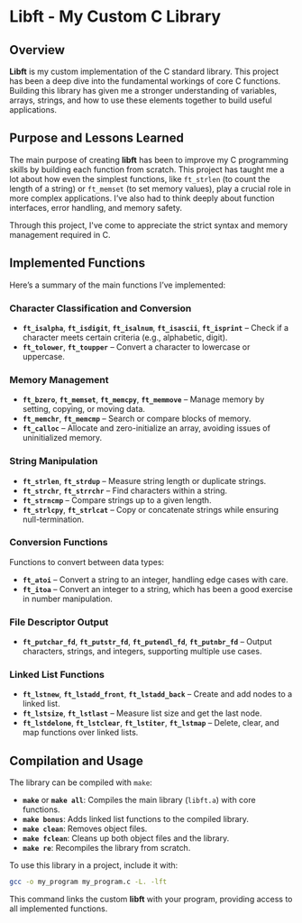 # Libft - My Custom C Library

## Overview

**Libft** is my custom implementation of the C standard library. This project has been a deep dive into the fundamental workings of core C functions. Building this library has given me a stronger understanding of variables, arrays, strings, and how to use these elements together to build useful applications.

## Purpose and Lessons Learned

The main purpose of creating **libft** has been to improve my C programming skills by building each function from scratch. This project has taught me a lot about how even the simplest functions, like `ft_strlen` (to count the length of a string) or `ft_memset` (to set memory values), play a crucial role in more complex applications. I’ve also had to think deeply about function interfaces, error handling, and memory safety.

Through this project, I've come to appreciate the strict syntax and memory management required in C.

## Implemented Functions

Here’s a summary of the main functions I’ve implemented:

### Character Classification and Conversion
- **`ft_isalpha`**, **`ft_isdigit`**, **`ft_isalnum`**, **`ft_isascii`**, **`ft_isprint`** – Check if a character meets certain criteria (e.g., alphabetic, digit).
- **`ft_tolower`**, **`ft_toupper`** – Convert a character to lowercase or uppercase.

### Memory Management
- **`ft_bzero`**, **`ft_memset`**, **`ft_memcpy`**, **`ft_memmove`** – Manage memory by setting, copying, or moving data.
- **`ft_memchr`**, **`ft_memcmp`** – Search or compare blocks of memory.
- **`ft_calloc`** – Allocate and zero-initialize an array, avoiding issues of uninitialized memory.

### String Manipulation
- **`ft_strlen`**, **`ft_strdup`** – Measure string length or duplicate strings.
- **`ft_strchr`**, **`ft_strrchr`** – Find characters within a string.
- **`ft_strncmp`** – Compare strings up to a given length.
- **`ft_strlcpy`**, **`ft_strlcat`** – Copy or concatenate strings while ensuring null-termination.

### Conversion Functions
Functions to convert between data types:
- **`ft_atoi`** – Convert a string to an integer, handling edge cases with care.
- **`ft_itoa`** – Convert an integer to a string, which has been a good exercise in number manipulation.

### File Descriptor Output
- **`ft_putchar_fd`**, **`ft_putstr_fd`**, **`ft_putendl_fd`**, **`ft_putnbr_fd`** – Output characters, strings, and integers, supporting multiple use cases.

### Linked List Functions
- **`ft_lstnew`**, **`ft_lstadd_front`**, **`ft_lstadd_back`** – Create and add nodes to a linked list.
- **`ft_lstsize`**, **`ft_lstlast`** – Measure list size and get the last node.
- **`ft_lstdelone`**, **`ft_lstclear`**, **`ft_lstiter`**, **`ft_lstmap`** – Delete, clear, and map functions over linked lists.

## Compilation and Usage

The library can be compiled with `make`:

- **`make`** or **`make all`**: Compiles the main library (`libft.a`) with core functions.
- **`make bonus`**: Adds linked list functions to the compiled library.
- **`make clean`**: Removes object files.
- **`make fclean`**: Cleans up both object files and the library.
- **`make re`**: Recompiles the library from scratch.

To use this library in a project, include it with:

```bash
gcc -o my_program my_program.c -L. -lft
```

This command links the custom **libft** with your program, providing access to all implemented functions.
